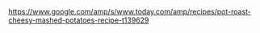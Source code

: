 https://www.google.com/amp/s/www.today.com/amp/recipes/pot-roast-cheesy-mashed-potatoes-recipe-t139629
